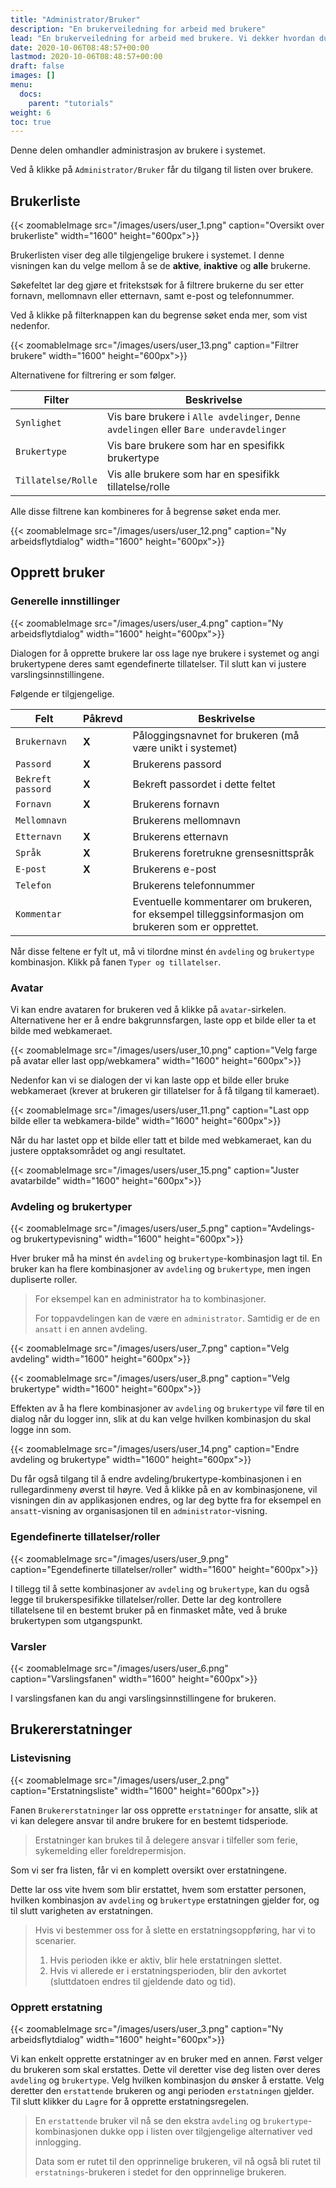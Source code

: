 ```yaml
---
title: "Administrator/Bruker"
description: "En brukerveiledning for arbeid med brukere"
lead: "En brukerveiledning for arbeid med brukere. Vi dekker hvordan du oppretter og endrer brukere."
date: 2020-10-06T08:48:57+00:00
lastmod: 2020-10-06T08:48:57+00:00
draft: false
images: []
menu:
  docs:
    parent: "tutorials"
weight: 6
toc: true
---
```

Denne delen omhandler administrasjon av brukere i systemet.

Ved å klikke på `Administrator/Bruker` får du tilgang til listen over brukere.

## Brukerliste
{{< zoomableImage src="/images/users/user_1.png" caption="Oversikt over brukerliste" width="1600" height="600px">}}

Brukerlisten viser deg alle tilgjengelige brukere i systemet. I denne visningen kan du velge mellom å se de **aktive**, **inaktive** og **alle** brukerne.

Søkefeltet lar deg gjøre et fritekstsøk for å filtrere brukerne du ser etter fornavn, mellomnavn eller etternavn, samt e-post og telefonnummer.

Ved å klikke på filterknappen kan du begrense søket enda mer, som vist nedenfor.

{{< zoomableImage src="/images/users/user_13.png" caption="Filtrer brukere" width="1600" height="600px">}}

Alternativene for filtrering er som følger.

| Filter | Beskrivelse |
| --- | --- |
| `Synlighet` | Vis bare brukere i `Alle avdelinger`, `Denne avdelingen` eller `Bare underavdelinger` |
| `Brukertype` | Vis bare brukere som har en spesifikk brukertype |
| `Tillatelse/Rolle` | Vis alle brukere som har en spesifikk tillatelse/rolle |

Alle disse filtrene kan kombineres for å begrense søket enda mer.

{{< zoomableImage src="/images/users/user_12.png" caption="Ny arbeidsflytdialog" width="1600" height="600px">}}

## Opprett bruker

### Generelle innstillinger

{{< zoomableImage src="/images/users/user_4.png" caption="Ny arbeidsflytdialog" width="1600" height="600px">}}

Dialogen for å opprette brukere lar oss lage nye brukere i systemet og angi brukertypene deres samt egendefinerte tillatelser. Til slutt kan vi justere varslingsinnstillingene.

Følgende er tilgjengelige.

| Felt | Påkrevd | Beskrivelse |
| --- | --- | --- |
| `Brukernavn` | **X** | Påloggingsnavnet for brukeren (må være unikt i systemet) |
| `Passord` | **X** | Brukerens passord |
| `Bekreft passord` | **X** | Bekreft passordet i dette feltet |
| `Fornavn` | **X** | Brukerens fornavn |
| `Mellomnavn` |  | Brukerens mellomnavn |
| `Etternavn` | **X** | Brukerens etternavn |
| `Språk` | **X** | Brukerens foretrukne grensesnittspråk |
| `E-post` | **X** | Brukerens e-post |
| `Telefon` |  | Brukerens telefonnummer |
| `Kommentar` |  | Eventuelle kommentarer om brukeren, for eksempel tilleggsinformasjon om brukeren som er opprettet. |

Når disse feltene er fylt ut, må vi tilordne minst én `avdeling` og `brukertype` kombinasjon. Klikk på fanen `Typer og tillatelser`.

### Avatar

Vi kan endre avataren for brukeren ved å klikke på `avatar`-sirkelen. Alternativene her er å endre bakgrunnsfargen, laste opp et bilde eller ta et bilde med webkameraet.

{{< zoomableImage src="/images/users/user_10.png" caption="Velg farge på avatar eller last opp/webkamera" width="1600" height="600px">}}

Nedenfor kan vi se dialogen der vi kan laste opp et bilde eller bruke webkameraet (krever at brukeren gir tillatelser for å få tilgang til kameraet).

{{< zoomableImage src="/images/users/user_11.png" caption="Last opp bilde eller ta webkamera-bilde" width="1600" height="600px">}}

Når du har lastet opp et bilde eller tatt et bilde med webkameraet, kan du justere opptaksområdet og angi resultatet.

{{< zoomableImage src="/images/users/user_15.png" caption="Juster avatarbilde" width="1600" height="600px">}}

### Avdeling og brukertyper

{{< zoomableImage src="/images/users/user_5.png" caption="Avdelings- og brukertypevisning" width="1600" height="600px">}}

Hver bruker må ha minst én `avdeling` og `brukertype`-kombinasjon lagt til. En bruker kan ha flere kombinasjoner av `avdeling` og `brukertype`, men ingen dupliserte roller.

> For eksempel kan en administrator ha to kombinasjoner.
>
> For toppavdelingen kan de være en `administrator`.
> Samtidig er de en `ansatt` i en annen avdeling.

{{< zoomableImage src="/images/users/user_7.png" caption="Velg avdeling" width="1600" height="600px">}}

{{< zoomableImage src="/images/users/user_8.png" caption="Velg brukertype" width="1600" height="600px">}}

Effekten av å ha flere kombinasjoner av `avdeling` og `brukertype` vil føre til en dialog når du logger inn, slik at du kan velge hvilken kombinasjon
du skal logge inn som.

{{< zoomableImage src="/images/users/user_14.png" caption="Endre avdeling og brukertype" width="1600" height="600px">}}

Du får også tilgang til å endre avdeling/brukertype-kombinasjonen i en rullegardinmeny øverst til høyre. Ved å klikke på en av kombinasjonene, vil visningen din
av applikasjonen endres, og lar deg bytte fra for eksempel en `ansatt`-visning av organisasjonen til en `administrator`-visning.

### Egendefinerte tillatelser/roller

{{< zoomableImage src="/images/users/user_9.png" caption="Egendefinerte tillatelser/roller" width="1600" height="600px">}}

I tillegg til å sette kombinasjoner av `avdeling` og `brukertype`, kan du også legge til brukerspesifikke tillatelser/roller. Dette lar deg kontrollere tillatelsene til en bestemt bruker på en finmasket måte, ved å bruke brukertypen som utgangspunkt.

### Varsler

{{< zoomableImage src="/images/users/user_6.png" caption="Varslingsfanen" width="1600" height="600px">}}

I varslingsfanen kan du angi varslingsinnstillingene for brukeren.

## Brukererstatninger

### Listevisning

{{< zoomableImage src="/images/users/user_2.png" caption="Erstatningsliste" width="1600" height="600px">}}

Fanen `Brukererstatninger` lar oss opprette `erstatninger` for ansatte, slik at vi kan delegere ansvar til andre brukere for en bestemt tidsperiode.

> Erstatninger kan brukes til å delegere ansvar i tilfeller som ferie, sykemelding eller foreldrepermisjon.

Som vi ser fra listen, får vi en komplett oversikt over erstatningene.

Dette lar oss vite hvem som blir erstattet, hvem som erstatter personen, hvilken kombinasjon av `avdeling` og `brukertype` erstatningen gjelder for, og til slutt varigheten av erstatningen.

> Hvis vi bestemmer oss for å slette en erstatningsoppføring, har vi to scenarier.
> 
> 1. Hvis perioden ikke er aktiv, blir hele erstatningen slettet.
> 2. Hvis vi allerede er i erstatningsperioden, blir den avkortet (sluttdatoen endres til gjeldende dato og tid).

### Opprett erstatning

{{< zoomableImage src="/images/users/user_3.png" caption="Ny arbeidsflytdialog" width="1600" height="600px">}}

Vi kan enkelt opprette erstatninger av en bruker med en annen. Først velger du brukeren som skal erstattes. Dette vil deretter vise deg listen over deres `avdeling` og `brukertype`. Velg hvilken kombinasjon du ønsker å erstatte. Velg deretter den `erstattende` brukeren og angi perioden `erstatningen` gjelder. Til slutt klikker du `Lagre` for å opprette erstatningsregelen.

> En `erstattende` bruker vil nå se den ekstra `avdeling` og `brukertype`-kombinasjonen dukke opp i listen over tilgjengelige alternativer ved innlogging.
>
> Data som er rutet til den opprinnelige brukeren, vil nå også bli rutet til `erstatnings`-brukeren i stedet for den opprinnelige brukeren.